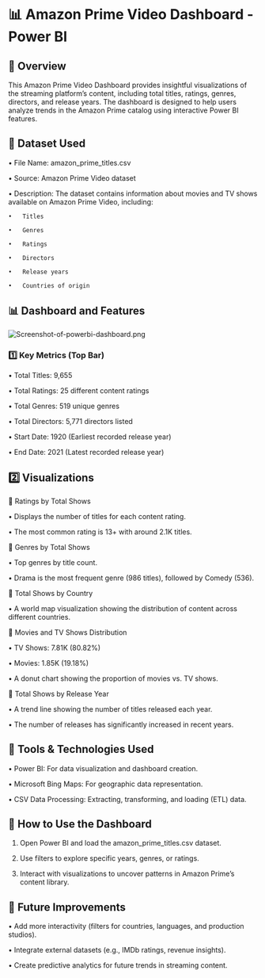 
# 📊 Amazon Prime Video Dashboard - Power BI

## 📝 Overview

This Amazon Prime Video Dashboard provides insightful visualizations of the streaming platform’s content, including total titles, ratings, genres, directors, and release years. The dashboard is designed to help users analyze trends in the Amazon Prime catalog using interactive Power BI features.

## 📂 Dataset Used
	
 •	File Name: amazon_prime_titles.csv
	
 •	Source: Amazon Prime Video dataset
	
 •	Description: The dataset contains information about movies and TV shows available on Amazon Prime Video, including:
	
 	•	Titles
	
 	•	Genres
	
 	•	Ratings
	
 	•	Directors
	
 	•	Release years
	
 	•	Countries of origin

## 📊 Dashboard and Features

![Screenshot-of-powerbi-dashboard.png](https://github.com/Kaushik-Puttaswamy/Amazon-Prime-Video-Dashboard-Power-BI/blob/main/Screenshot-of-powerbi-dashboard.png)

### 1️⃣ Key Metrics (Top Bar)
	
 •	Total Titles: 9,655
	
 •	Total Ratings: 25 different content ratings
	
 •	Total Genres: 519 unique genres
	
 •	Total Directors: 5,771 directors listed
	
 •	Start Date: 1920 (Earliest recorded release year)
	
 •	End Date: 2021 (Latest recorded release year)

## 2️⃣ Visualizations

📌 Ratings by Total Shows
	
 •	Displays the number of titles for each content rating.
	
 •	The most common rating is 13+ with around 2.1K titles.

📌 Genres by Total Shows
	
 •	Top genres by title count.
	
 •	Drama is the most frequent genre (986 titles), followed by Comedy (536).

📌 Total Shows by Country
	
 •	A world map visualization showing the distribution of content across different countries.

📌 Movies and TV Shows Distribution
	
 •	TV Shows: 7.81K (80.82%)
	
 •	Movies: 1.85K (19.18%)
	
 •	A donut chart showing the proportion of movies vs. TV shows.

📌 Total Shows by Release Year
	
 •	A trend line showing the number of titles released each year.
	
 •	The number of releases has significantly increased in recent years.

## 🔧 Tools & Technologies Used
	
 •	Power BI: For data visualization and dashboard creation.
	
 •	Microsoft Bing Maps: For geographic data representation.
	
 •	CSV Data Processing: Extracting, transforming, and loading (ETL) data.

## 🚀 How to Use the Dashboard
	
 1.	Open Power BI and load the amazon_prime_titles.csv dataset.
	
 2.	Use filters to explore specific years, genres, or ratings.
	
 3.	Interact with visualizations to uncover patterns in Amazon Prime’s content library.

## 📌 Future Improvements
	
 •	Add more interactivity (filters for countries, languages, and production studios).
	
 •	Integrate external datasets (e.g., IMDb ratings, revenue insights).
	
 •	Create predictive analytics for future trends in streaming content.
